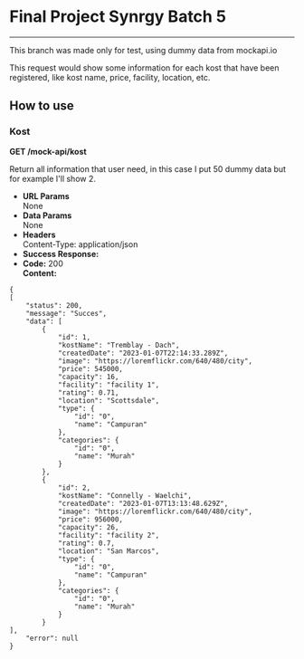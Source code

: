 # Final Project Synrgy Batch 5
---
This branch was made only for test, using dummy data from mockapi.io

This request would show some information for each kost that have been registered, like kost name, price, facility, location, etc.

## How to use

### Kost

**GET /mock-api/kost**

Return all information that user need, in this case I put 50 dummy data but for example I'll show 2.

* **URL Params**  
  None
* **Data Params**  
  None
* **Headers**  
  Content-Type: application/json  
* **Success Response:**  
* **Code:** 200  
  **Content:**  
```
{
[
    "status": 200,
    "message": "Succes",
    "data": [
        {
            "id": 1,
            "kostName": "Tremblay - Dach",
            "createdDate": "2023-01-07T22:14:33.289Z",
            "image": "https://loremflickr.com/640/480/city",
            "price": 545000,
            "capacity": 16,
            "facility": "facility 1",
            "rating": 0.71,
            "location": "Scottsdale",
            "type": {
                "id": "0",
                "name": "Campuran"
            },
            "categories": {
                "id": "0",
                "name": "Murah"
            }
        },
        {
            "id": 2,
            "kostName": "Connelly - Waelchi",
            "createdDate": "2023-01-07T13:13:48.629Z",
            "image": "https://loremflickr.com/640/480/city",
            "price": 956000,
            "capacity": 26,
            "facility": "facility 2",
            "rating": 0.7,
            "location": "San Marcos",
            "type": {
                "id": "0",
                "name": "Campuran"
            },
            "categories": {
                "id": "0",
                "name": "Murah"
            }
        }
],
    "error": null
}
```
